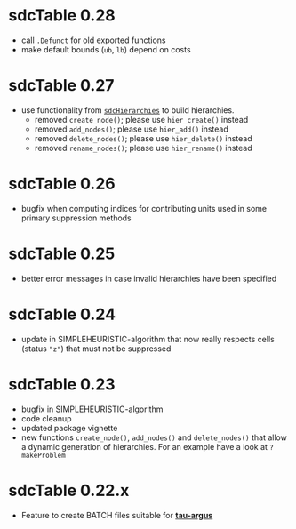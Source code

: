 # sdcTable 0.28
- call `.Defunct` for old exported functions
- make default bounds (`ub`, `lb`) depend on costs

# sdcTable 0.27
- use functionality from [`sdcHierarchies`](https://cran.r-project.org/package=sdcHierarchies) to build hierarchies. 
    - removed `create_node()`; please use `hier_create()` instead
    - removed `add_nodes()`; please use `hier_add()` instead
    - removed `delete_nodes()`; please use `hier_delete()` instead
    - removed `rename_nodes()`; please use `hier_rename()` instead

# sdcTable 0.26
* bugfix when computing indices for contributing units used in some primary suppression methods

# sdcTable 0.25
* better error messages in case invalid hierarchies have been specified

# sdcTable 0.24
* update in SIMPLEHEURISTIC-algorithm that now really respects cells (status `"z"`) that must not be suppressed

# sdcTable 0.23
* bugfix in SIMPLEHEURISTIC-algorithm
* code cleanup
* updated package vignette
* new functions `create_node()`, `add_nodes()` and `delete_nodes()` that allow a dynamic generation of hierarchies. For an example have a look at `?makeProblem`

# sdcTable 0.22.x
* Feature to create BATCH files suitable for [**tau-argus**](https://github.com/sdcTools/tauargus)
